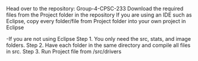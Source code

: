 Head over to the repository: Group-4-CPSC-233 
Download the required files from the Project folder in the repository
If you are using an IDE such as Eclipse, copy every folder/file from Project folder into your own project in Eclipse

-If you are not using Eclipse
Step 1. You only need the src, stats, and image folders.
Step 2. Have each folder in the same directory and compile all files in src.
Step 3. Run Project file from /src/drivers
